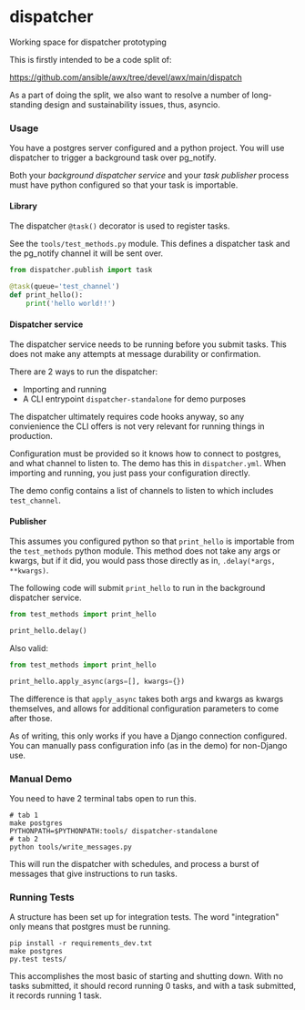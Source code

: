 # dispatcher
Working space for dispatcher prototyping

This is firstly intended to be a code split of:

https://github.com/ansible/awx/tree/devel/awx/main/dispatch

As a part of doing the split, we also want to resolve a number of
long-standing design and sustainability issues, thus, asyncio.

### Usage

You have a postgres server configured and a python project.
You will use dispatcher to trigger a background task over pg_notify.

Both your *background dispatcher service* and your *task publisher* process must have
python configured so that your task is importable.

#### Library

The dispatcher `@task()` decorator is used to register tasks.

See the `tools/test_methods.py` module.
This defines a dispatcher task and the pg_notify channel it will be sent over.

```python
from dispatcher.publish import task

@task(queue='test_channel')
def print_hello():
    print('hello world!!')
```

#### Dispatcher service

The dispatcher service needs to be running before you submit tasks.
This does not make any attempts at message durability or confirmation.

There are 2 ways to run the dispatcher:
 - Importing and running
 - A CLI entrypoint `dispatcher-standalone` for demo purposes

The dispatcher ultimately requires code hooks anyway,
so any convienience the CLI offers is not very relevant
for running things in production.

Configuration must be provided so it knows how to connect to postgres,
and what channel to listen to. The demo has this in `dispatcher.yml`.
When importing and running, you just pass your configuration directly.

The demo config contains a list of channels to listen to which includes `test_channel`.

#### Publisher

This assumes you configured python so that `print_hello` is importable
from the `test_methods` python module.
This method does not take any args or kwargs, but if it did, you would
pass those directly as in, `.delay(*args, **kwargs)`.

The following code will submit `print_hello` to run in the background dispatcher service.

```python
from test_methods import print_hello

print_hello.delay()
```

Also valid:

```python
from test_methods import print_hello

print_hello.apply_async(args=[], kwargs={})
```

The difference is that `apply_async` takes both args and kwargs as kwargs themselves,
and allows for additional configuration parameters to come after those.

As of writing, this only works if you have a Django connection configured.
You can manually pass configuration info (as in the demo) for non-Django use.

### Manual Demo

You need to have 2 terminal tabs open to run this.

```
# tab 1
make postgres
PYTHONPATH=$PYTHONPATH:tools/ dispatcher-standalone
# tab 2
python tools/write_messages.py
```

This will run the dispatcher with schedules, and process a burst of messages
that give instructions to run tasks.

### Running Tests

A structure has been set up for integration tests.
The word "integration" only means that postgres must be running.

```
pip install -r requirements_dev.txt
make postgres
py.test tests/
```

This accomplishes the most basic of starting and shutting down.
With no tasks submitted, it should record running 0 tasks,
and with a task submitted, it records running 1 task.

